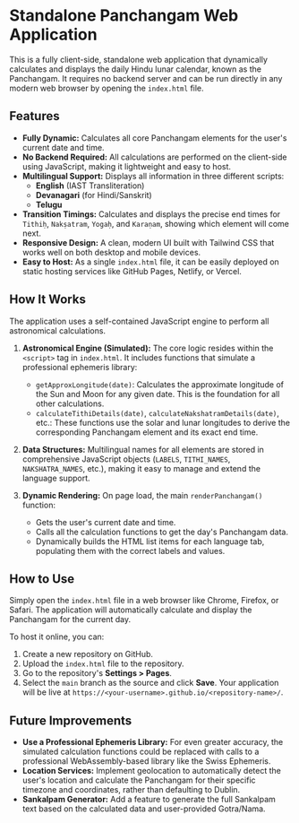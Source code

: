 # Standalone Panchangam Web Application

This is a fully client-side, standalone web application that dynamically calculates and displays the daily Hindu lunar calendar, known as the Panchangam. It requires no backend server and can be run directly in any modern web browser by opening the `index.html` file.

## Features

* **Fully Dynamic:** Calculates all core Panchangam elements for the user's current date and time.
* **No Backend Required:** All calculations are performed on the client-side using JavaScript, making it lightweight and easy to host.
* **Multilingual Support:** Displays all information in three different scripts:
    * **English** (IAST Transliteration)
    * **Devanagari** (for Hindi/Sanskrit)
    * **Telugu**
* **Transition Timings:** Calculates and displays the precise end times for `Tithiḥ`, `Nakṣatram`, `Yogaḥ`, and `Karaṇam`, showing which element will come next.
* **Responsive Design:** A clean, modern UI built with Tailwind CSS that works well on both desktop and mobile devices.
* **Easy to Host:** As a single `index.html` file, it can be easily deployed on static hosting services like GitHub Pages, Netlify, or Vercel.

## How It Works

The application uses a self-contained JavaScript engine to perform all astronomical calculations.

1.  **Astronomical Engine (Simulated):** The core logic resides within the `<script>` tag in `index.html`. It includes functions that simulate a professional ephemeris library:
    * `getApproxLongitude(date)`: Calculates the approximate longitude of the Sun and Moon for any given date. This is the foundation for all other calculations.
    * `calculateTithiDetails(date)`, `calculateNakshatramDetails(date)`, etc.: These functions use the solar and lunar longitudes to derive the corresponding Panchangam element and its exact end time.

2.  **Data Structures:** Multilingual names for all elements are stored in comprehensive JavaScript objects (`LABELS`, `TITHI_NAMES`, `NAKSHATRA_NAMES`, etc.), making it easy to manage and extend the language support.

3.  **Dynamic Rendering:** On page load, the main `renderPanchangam()` function:
    * Gets the user's current date and time.
    * Calls all the calculation functions to get the day's Panchangam data.
    * Dynamically builds the HTML list items for each language tab, populating them with the correct labels and values.

## How to Use

Simply open the `index.html` file in a web browser like Chrome, Firefox, or Safari. The application will automatically calculate and display the Panchangam for the current day.

To host it online, you can:

1.  Create a new repository on GitHub.
2.  Upload the `index.html` file to the repository.
3.  Go to the repository's **Settings > Pages**.
4.  Select the `main` branch as the source and click **Save**. Your application will be live at `https://<your-username>.github.io/<repository-name>/`.

## Future Improvements

* **Use a Professional Ephemeris Library:** For even greater accuracy, the simulated calculation functions could be replaced with calls to a professional WebAssembly-based library like the Swiss Ephemeris.
* **Location Services:** Implement geolocation to automatically detect the user's location and calculate the Panchangam for their specific timezone and coordinates, rather than defaulting to Dublin.
* **Sankalpam Generator:** Add a feature to generate the full Sankalpam text based on the calculated data and user-provided Gotra/Nama.